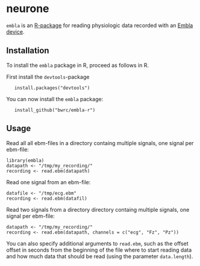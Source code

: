 neurone
=======

`embla` is an [R-package](https://www.r-project.org/) for reading physiologic data recorded with an [Embla device](http://www.natus.com/index.cfm?page=products_1&crid=998).

Installation
------------
To install the `embla` package in R, proceed as follows in R.

First install the `devtools`-package
```
   install.packages("devtools")
```

You can now install the `embla` package:
```
   install_github("bwrc/embla-r")
```

Usage
-----
Read all all ebm-files in a directory containg multiple signals, one signal per ebm-file:
```
library(embla)
datapath <- "/tmp/my_recording/"
recording <- read.ebm(datapath)
```

Read one signal from an ebm-file:
```
datafile <- "/tmp/ecg.ebm"
recording <- read.ebm(datafil)
```

Read two signals from a directory  directory containg multiple signals, one signal per ebm-file:

```
datapath <- "/tmp/my_recording/"
recording <- read.ebm(datapath, channels = c("ecg", "Fz", "Pz"))
```

You can also specify additional arguments to `read.ebm`, such as the offset offset in seconds from the beginning of the file where to start reading data and how much data that should be read (using the parameter `data.length`).